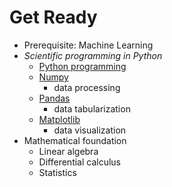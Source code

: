 # Get Ready
- Prerequisite: Machine Learning
- *Scientific programming in Python*
  - [Python programming](./pytutor.ipynb)
  - [Numpy](./np.ipynb)
    - data processing
  - [Pandas](./pd.ipynb)
    - data tabularization
  - [Matplotlib](./mpl.ipynb)
    - data visualization
- Mathematical foundation
  - Linear algebra
  - Differential calculus
  - Statistics